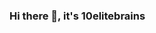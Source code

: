 ### Hi there 👋, it's 10elitebrains

<!--
**10elitebrains/10elitebrains** is a ✨ _special_ ✨ repository because its `README.md` (this file) appears on your GitHub profile.

Here are some ideas to get you started:

- 🔭 I’m currently working on ...
- 🌱 I’m currently learning ...
- 👯 I’m looking to collaborate on ...
- 🤔 I’m looking for help with ...
- 💬 Ask me about ...
📫 How to reach me: Gmail: 10elitebrains@gmail.com
- 😄 Pronouns: ...
- ⚡ Fun fact: ...
-->
